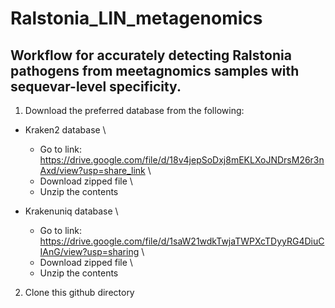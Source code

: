 # Ralstonia_LIN_metagenomics
## Workflow for accurately detecting Ralstonia pathogens from meetagnomics samples with sequevar-level specificity.

1.  Download the preferred database from the following:
   - Kraken2 database \
        - Go to link: https://drive.google.com/file/d/18v4jepSoDxj8mEKLXoJNDrsM26r3nAxd/view?usp=share_link \
        - Download zipped file \
        - Unzip the contents
     
   - Krakenuniq database \
        - Go to link: https://drive.google.com/file/d/1saW21wdkTwjaTWPXcTDyyRG4DiuCIAnG/view?usp=sharing \
        - Download zipped file \
        - Unzip the contents

 2. Clone this github directory
    
